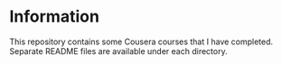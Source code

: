 # Information
This repository contains some Cousera courses that I have completed. Separate README files are available under each directory.   
